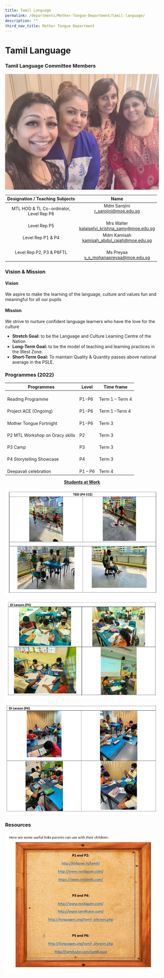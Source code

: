```yaml
---
title: Tamil Language
permalink: /departments/Mother-Tongue-Department/tamil-language/
description: ""
third_nav_title: Mother Tongue Department
---
```

# Tamil Language

### Tamil Language Committee Members

![](/images/Departments/Mother%20Tongue%20Department/Tamil/Tamil%20Dept%202022.jpeg)

|       Designation / Teaching Subjects       |                         Name                         |
|:-------------------------------------------:|:----------------------------------------------------:|
| MTL HOD & TL Co-ordinator, <br>Level Rep P6 | Mdm Sarojini <br>r_sarojini@moe.edu.sg<br><br>       |
|                 Level Rep P5                | Mrs Walter<br>kalaiselvi_krishna_samy@moe.edu.sg<br> |
|               Level Rep P1 & P4             |  Mdm Kamisah<br>kamisah_abdul_rajah@moe.edu.sg<br>   |
|           Level Rep P2, P3 & P6FTL          |      <br>Ms Preyaa<br>v_s_mohanapreyaa@moe.edu.sg    |

### Vision & Mission

#### Vision

We aspire to make the learning of the language, culture and values fun and meaningful for all our pupils  
  
#### Mission  
We strive to nurture confident language learners who have the love for the culture  

*   **Stretch Goal:** to be the Language and Culture Learning Centre of the Nation
*   **Long-Term Goal:** to be the model of teaching and learning practices in the West Zone.
*   **Short-Term Goal:** To maintain Quality & Quantity passes above national average in the PSLE.

### Programmes (2022)

|                Programmes                |      Level      |      Time frame      |
|----------------------------------------|---------------|--------------------|
|  <br>Reading Programme<br>               |  <br>P1-P6      |  <br>Term 1 – Term 4 |
|  <br>Project ACE (Ongoing)<br>           |  <br>P1-P6      |  <br>Term 1 –Term 4  |
|  <br>Mother Tongue Fortnight             |  <br>P1-P6<br>  |  <br>Term 3          |
|  <br>P2 MTL Workshop on Oracy skills<br> |  <br>P2         |  <br>Term 3          |
|  <br>P3 Camp<br>                         |  <br>P3<br>     |  <br>Term 3          |
|  <br>P4 Storytelling Showcase<br>        |  <br>P4         |  <br>Term 3          |
|  <br>Deepavali celebration<br>           |  <br>P1 – P6    |  <br>Term 4          |

<p style="text-align: center;"><b><u>Students at Work</u></b></p>

![](/images/Departments/Mother%20Tongue%20Department/Tamil/TD1.jpg)

![](/images/Departments/Mother%20Tongue%20Department/Tamil/TD2.jpg)

![](/images/Departments/Mother%20Tongue%20Department/Tamil/TD3.jpg)

### Resources

![](/images/Departments/Mother%20Tongue%20Department/Tamil/tamil%20resources.jpg)